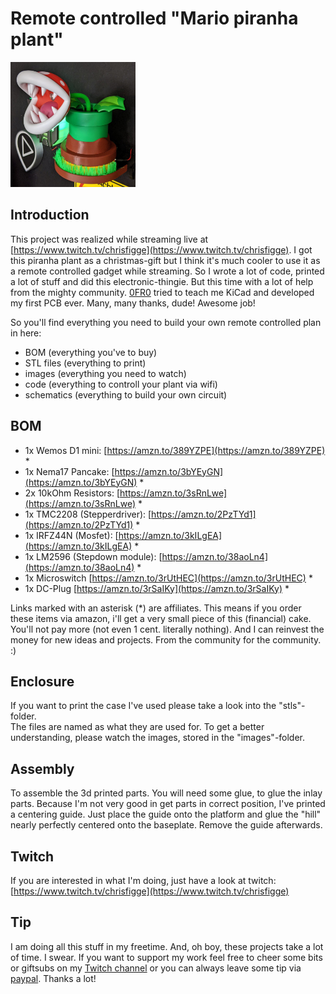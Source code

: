 # Remote controlled "Mario piranha plant"

<img src="https://github.com/flazer/piranha-plant/blob/master/images/plant01.jpg?raw=true" width="60%" alt="Mario piranha plant" style="width:200px;"/>

## Introduction
This project was realized while streaming live at [https://www.twitch.tv/chrisfigge](https://www.twitch.tv/chrisfigge).
I got this piranha plant as a christmas-gift but I think it's much cooler to use it as a remote controlled gadget while streaming.
So I wrote a lot of code, printed a lot of stuff and did this electronic-thingie.
But this time with a lot of help from the mighty community.
[0FR0](https://github.com/0FR0) tried to teach me KiCad and developed my first PCB ever.
Many, many thanks, dude! Awesome job!

So you'll find everything you need to build your own remote controlled plan in here:

- BOM (everything you've to buy)
- STL files (everything to print)
- images (everything you need to watch)
- code (everything to controll your plant via wifi)
- schematics (everything to build your own circuit)


## BOM
- 1x Wemos D1 mini: [https://amzn.to/389YZPE](https://amzn.to/389YZPE) *
- 1x Nema17 Pancake: [https://amzn.to/3bYEyGN](https://amzn.to/3bYEyGN) *
- 2x 10kOhm Resistors: [https://amzn.to/3sRnLwe](https://amzn.to/3sRnLwe) *
- 1x TMC2208 (Stepperdriver): [https://amzn.to/2PzTYd1](https://amzn.to/2PzTYd1) *
- 1x IRFZ44N (Mosfet): [https://amzn.to/3kILgEA](https://amzn.to/3kILgEA) *
- 1x LM2596 (Stepdown module): [https://amzn.to/38aoLn4](https://amzn.to/38aoLn4) *
- 1x Microswitch [https://amzn.to/3rUtHEC](https://amzn.to/3rUtHEC) *
- 1x DC-Plug [https://amzn.to/3rSaIKy](https://amzn.to/3rSaIKy) *

Links marked with an asterisk (*) are affiliates. This means if you order these items via amazon, i'll get a very small piece of this (financial) cake. You'll not pay more (not even 1 cent. literally nothing). And I can reinvest the money for new ideas and projects. From the community for the community. :)


## Enclosure  
If you want to print the case I've used please take a look into the "stls"-folder.  
The files are named as what they are used for.
To get a better understanding, please watch the images, stored in the "images"-folder.

## Assembly
To assemble the 3d printed parts. You will need some glue, to glue the inlay parts.
Because I'm not very good in get parts in correct position, I've printed a centering guide.
Just place the guide onto the platform and glue the "hill" nearly perfectly centered onto the baseplate. Remove the guide afterwards.

## Twitch

If you are interested in what I'm doing, just have a look at twitch:
[https://www.twitch.tv/chrisfigge](https://www.twitch.tv/chrisfigge)

## Tip
I am doing all this stuff in my freetime. And, oh boy, these projects take a lot of time. I swear.
If you want to support my work feel free to cheer some bits or giftsubs on my [Twitch channel](https://www.twitch.tv/chrisfigge) or you can always leave some tip via [paypal](https://paypal.me/flazer). Thanks a lot!
